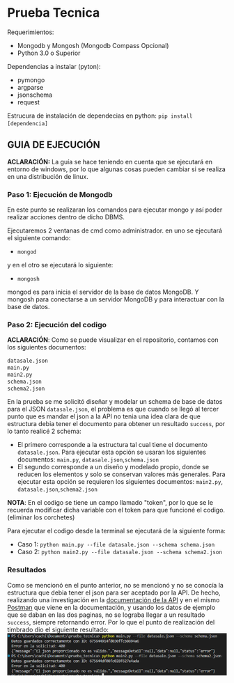 
# Prueba Tecnica
Requerimientos:
+ Mongodb y Mongosh (Mongodb Compass Opcional)
+ Python 3.0 o Superior

Dependencias a instalar (pyton):
+ pymongo
+ argparse
+ jsonschema
+ request

Estrucura de instalación de dependecias en python:
`pip install [dependencia]`

## GUIA DE EJECUCIÓN

__ACLARACIÓN:__ La guía se hace teniendo en cuenta que se ejecutará en entorno de windows, por lo que algunas cosas pueden cambiar si se realiza en una distribución de linux.

### Paso 1: Ejecución de Mongodb
En este punto se realizaran los comandos para ejecutar mongo y así poder realizar acciones dentro de dicho DBMS.

Ejecutaremos 2 ventanas de cmd como administrador.
en uno se ejecutará el siguiente comando:

- `mongod`

y en el otro se ejecutará lo siguiente:

- `mongosh`

mongod es para inicia el servidor de la base de datos MongoDB.
Y mongosh para conectarse a un servidor MongoDB y para interactuar con la base de datos.

### Paso 2: Ejecución del codigo
__ACLARACIÓN__: Como se puede visualizar en el repositorio, contamos con los siguientes documentos:
```
datasale.json
main.py
main2.py 
schema.json
schema2.json
```
En la prueba se me solicitó diseñar y modelar un schema de base de datos para el JSON `datasale.json`, el problema es que cuando se llegó al tercer punto que es mandar el json a la API no tenia una idea clara de que estructura debia tener el documento para obtener un resultado `success`, por lo tanto realicé 2 schema:
- El primero corresponde a la estructura tal cual tiene el documento `datasale.json`. Para ejecutar esta opción se usaran los siguientes documentos: `main.py`, `datasale.json`,`schema.json`
- El segundo corresponde a un diseño y modelado propio, donde se reducen los elementos y solo se conservan valores más generales. Para ejecutar esta opción se requieren los siguientes documentos: `main2.py`, `datasale.json`,`schema2.json`
  
__NOTA__: En el codigo se tiene un campo llamado "token", por lo que se le recuerda modificar dicha variable con el token para que funcioné el codigo. (eliminar los corchetes)

Para ejecutar el codigo desde la terminal se ejecutará de la siguiente forma:
- Caso 1: `python main.py --file datasale.json --schema schema.json`
- Caso 2: `python main2.py --file datasale.json --schema schema2.json`



### Resultados
Como se mencionó en el punto anterior, no se mencionó y no se conocía la estructura que debia tener el json para ser aceptado por la API. De hecho, realizando una investigación en la [documentación de la API](https://developers.sw.com.mx/knowledge-base/emision-timbrado-json-cfdi/) y en el mismo [Postman](https://www.postman.com/development-swsapien/sw-api-developers/request/qmumlt3/application-json) que viene en la documentación, y usando los datos de ejemplo que se daban en las dos paginas, no se lograba llegar a un resultado `success`, siempre retornando error. Por lo que el punto de realización del timbrado dio el siguiente resultado:
![Resultados de los dos casos](/resultados.png)

